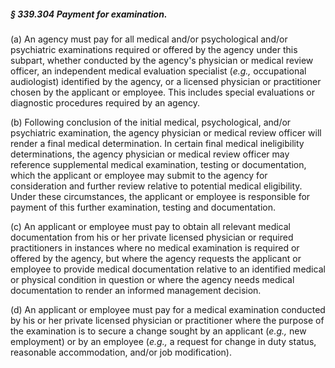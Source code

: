 ##### § 339.304 Payment for examination. #####

(a) An agency must pay for all medical and/or psychological and/or psychiatric examinations required or offered by the agency under this subpart, whether conducted by the agency's physician or medical review officer, an independent medical evaluation specialist (*e.g.,* occupational audiologist) identified by the agency, or a licensed physician or practitioner chosen by the applicant or employee. This includes special evaluations or diagnostic procedures required by an agency.

(b) Following conclusion of the initial medical, psychological, and/or psychiatric examination, the agency physician or medical review officer will render a final medical determination. In certain final medical ineligibility determinations, the agency physician or medical review officer may reference supplemental medical examination, testing or documentation, which the applicant or employee may submit to the agency for consideration and further review relative to potential medical eligibility. Under these circumstances, the applicant or employee is responsible for payment of this further examination, testing and documentation.

(c) An applicant or employee must pay to obtain all relevant medical documentation from his or her private licensed physician or required practitioners in instances where no medical examination is required or offered by the agency, but where the agency requests the applicant or employee to provide medical documentation relative to an identified medical or physical condition in question or where the agency needs medical documentation to render an informed management decision.

(d) An applicant or employee must pay for a medical examination conducted by his or her private licensed physician or practitioner where the purpose of the examination is to secure a change sought by an applicant (*e.g.,* new employment) or by an employee (*e.g.,* a request for change in duty status, reasonable accommodation, and/or job modification).